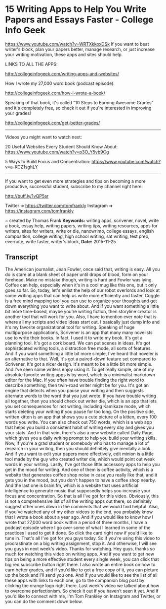 # 15 Writing Apps to Help You Write Papers and Essays Faster - College Info Geek
https://www.youtube.com/watch?v=WRTXkkoxDSk
If you want to beat writer's block, plan your papers better, manage research, or just increase your writing motivation, these apps and sites should help.

LINKS TO ALL THE APPS:

http://collegeinfogeek.com/writing-apps-and-websites/

How I wrote my 27,000 word book (podcast episode):

http://collegeinfogeek.com/how-i-wrote-a-book/

Speaking of that book, it's called "10 Steps to Earning Awesome Grades" and it's completely free, so check it out if you're interested in improving your grades!

http://collegeinfogeek.com/get-better-grades/

----------

Videos you might want to watch next:

20 Useful Websites Every Student Should Know About: https://www.youtube.com/watch?v=p3O_Y5vb9Cg

5 Ways to Build Focus and Concentration: https://www.youtube.com/watch?v=a-KCZ1sghLY

----------

If you want to get even more strategies and tips on becoming a more productive, successful student, subscribe to my channel right here:

http://buff.ly/1vQP5ar

Twitter ➔ https://twitter.com/tomfrankly
Instagram ➔ https://instagram.com/tomfrankly

~ created by Thomas Frank
**Keywords:** writing apps, scrivener, novel, write a book, essay help, writing papers, writing tips, writing resources, apps for writers, sites for writers, write or die, nanowrimo, college essays, english composition, college writing, high school writing, sat writing, test prep, evernote, write faster, writer's block, 
**Date:** 2015-11-25

## Transcript
 The American journalist, Jean Fowler, once said that, writing is easy. All you do is stare at a blank sheet of paper until drops of blood, form on your forehead. Make no mistake though, writing is hard and Fowler was lying. Coffee can help, especially when it's in a cool mug like this one, but it only goes so far. So, today, let's enlist the help of our robot overlords and look at some writing apps that can help us write more efficiently and faster. Coggle is a free mind mapping tool you can use to organize your thoughts and get down everything you want to write about. And if you want something a little bit more time-based, maybe you're writing fiction, then storyline creator is another tool that will work for you. Also, I have to mention ever note that is where all my scripts and video ideas start out. I basically just dump info and it's my favorite organizational tool for writing. Speaking of huge multipurpose applications, Scrivener is an app that many many novelists use to write their books. In fact, I used it to write my book. It's got a planning tool. It's got a cork board. We can put scenes in ideas. It's got sophisticated writing tools, a distraction free mode, all sorts of features. And if you want something a little bit more simple, I've heard that noveler is an alternative to that. Well, it's got a paired-down feature set compared to Scrivener. It's got a nicer design. It's meant to be a little bit more simple. And I've seen some writers enjoy using it. To get really simple, one of my absolute favorite writing apps is by word, which is a minimalist markdown editor for the Mac. If you often have trouble finding the right word to describe something, then twin-road writer might be for you. It's got an engine that detects when you pause your writing and then suggests alternate words to the word that you just wrote. If you have trouble writing all together, then you should check out writer die, which is an app that lets you set consequences for not writing, including Kamikaze mode, which starts deleting your writing if you pause for too long. On the positive side, written kitten is an app that shows you a cute picture of a kitten, every 100 words you write. You can also check out 750 words, which is a web app that helps you build a consistent habit of writing every day and gives you your stats. And in that vein, there's also a new website called Daily Page, which gives you a daily writing prompt to help you build your writing skills. Now, if you're a grad student or somebody who has to manage a lot of research in your writing, then you should definitely give mentally a look. And if you want to edit your papers more effectively, edit minion is a little tool made by the guy who created writer die, which would point out weak words in your writing. Lastly, I've got those little accessory apps to help you get in the mood for writing. And one of them is coffee activity, which is a website that generates coffee shop noise in case you really like that, and it gets you in the mood, but you don't happen to have a coffee shop nearby. And the last one is brain.fm, which is a website that uses artificial intelligence to generate music that supposedly helps you increase your focus and concentration. So that is all I've got for this video. Obviously, this is not a comprehensive list of all the writing apps out there, so definitely suggest other ones down in the comments that we would find helpful. Also, if you've watched any of my other videos to the end, you probably know that I wrote a book about a year ago. And if you would like to know how I wrote that 27,000 word book within a period of three months, I have a podcast episode where I go over some of what I learned in some of the practices I used to get it done. So click the card right now if you'd like to tune in. That's all I've got for you guys today. So if you're using this video to procrastinate on a big writing assignment, stop it. And otherwise, I will see you guys in next week's video. Thanks for watching. Hey guys, thanks so much for watching this video on writing apps. And if you want to get new tips on being a more effective student every single week, you can click that big red subscribe button right there. I also wrote an entire book on how to earn better grades, and if you'd like to get a free copy of it, you can picture up the book and I'll send you one. And if you would like to see the list of all these apps with links to each one, go to the companion blog post by clicking the orange logo right there. Last week's video we talked about how to overcome perfectionism. So check it out if you haven't seen it yet. And if you'd like to connect with me, I'm Tom Frankley on Instagram and Twitter, or you can do the comment down below.
